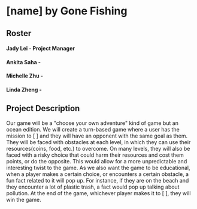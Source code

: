 # [name] by Gone Fishing

## Roster

#### Jady Lei - Project Manager 

#### Ankita Saha - 

#### Michelle Zhu - 

#### Linda Zheng - 

## Project Description

Our game will be a "choose your own adventure" kind of game but an ocean edition. We will create a turn-based game where a user has the mission to [ ] and they will have an opponent with the same goal as them. They will be faced with obstacles at each level, in which they can use their resources(coins, food, etc.) to overcome. On many levels, they will also be faced with a risky choice that could harm their resources and cost them points, or do the opposite. This would allow for a more unpredictable and interesting twist to the game. As we also want the game to be educational, when a player makes a certain choice, or encounters a certain obstacle, a fun fact related to it will pop up. For instance, if they are on the beach and they encounter a lot of plastic trash, a fact would pop up talking about pollution. At the end of the game, whichever player makes it to [ ], they will win the game.
